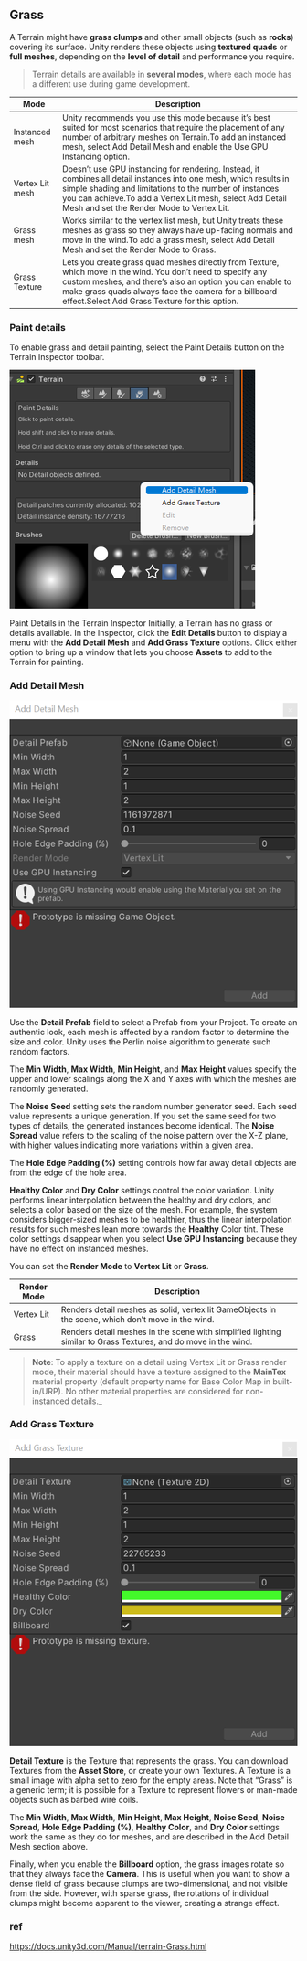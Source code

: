 ## Grass
A Terrain might have **grass clumps** and other small objects (such as **rocks**) covering its surface. Unity renders these objects using **textured quads** or **full meshes**, 
depending on the **level of detail** and performance you require.


> Terrain details are available in **several modes**, where each mode has a different use during game development.

| Mode | Description |
| --- | --- |
| Instanced mesh | Unity recommends you use this mode because it’s best suited for most scenarios that require the placement of any number of arbitrary meshes on Terrain.To add an instanced mesh, select Add Detail Mesh and enable the Use GPU Instancing option. |
| Vertex Lit mesh | Doesn’t use GPU instancing for rendering. Instead, it combines all detail instances into one mesh, which results in simple shading and limitations to the number of instances you can achieve.To add a Vertex Lit mesh, select Add Detail Mesh and set the Render Mode to Vertex Lit. |
| Grass mesh | Works similar to the vertex list mesh, but Unity treats these meshes as grass so they always have up-facing normals and move in the wind.To add a grass mesh, select Add Detail Mesh and set the Render Mode to Grass. |
| Grass Texture | Lets you create grass quad meshes directly from Texture, which move in the wind. You don’t need to specify any custom meshes, and there’s also an option you can enable to make grass quads always face the camera for a billboard effect.Select Add Grass Texture for this option. |


### Paint details
To enable grass and detail painting, select the Paint Details button on the Terrain Inspector
 toolbar.
 
![](./img/paint_details.png)

Paint Details in the Terrain Inspector
Initially, a Terrain has no grass or details available. In the Inspector, click the **Edit Details** button to display a menu with the **Add Detail Mesh** and **Add Grass Texture** options. Click either option to bring up a window that lets you choose **Assets** to add to the Terrain for painting.
 

### Add Detail Mesh

![](./img/TerrainDetailAddWindow.png)

Use the **Detail Prefab** field to select a Prefab from your Project. To create an authentic look, each mesh is affected by a random factor to determine the size and color. Unity uses the Perlin noise algorithm to generate such random factors.


The **Min Width**, **Max Width**, **Min Height**, and **Max Height** values specify the upper and lower scalings along the X and Y axes with which the meshes are randomly generated.

The **Noise Seed** setting sets the random number generator seed. Each seed value represents a unique generation. If you set the same seed for two types of details, the generated instances become identical. The **Noise Spread** value refers to the scaling of the noise pattern over the X-Z plane, with higher values indicating more variations within a given area.

The **Hole Edge Padding (%)** setting controls how far away detail objects are from the edge of the hole area. 

**Healthy Color** and **Dry Color** settings control the color variation. Unity performs linear interpolation between the healthy and dry colors, and selects a color based on the size of the mesh. For example, the system considers bigger-sized meshes to be healthier, thus the linear interpolation results for such meshes lean more towards the **Healthy** Color tint. These color settings disappear when you select **Use GPU Instancing** because they have no effect on instanced meshes.


You can set the **Render Mode** to **Vertex Lit** or **Grass**.

| Render Mode | Description |
| --- | --- |
| Vertex Lit | Renders detail meshes as solid, vertex lit GameObjects in the scene, which don’t move in the wind. |
| Grass | Renders detail meshes in the scene with simplified lighting similar to Grass Textures, and do move in the wind. |

> **Note**: To apply a texture on a detail using Vertex Lit or Grass render mode, their material should have a texture assigned to the **MainTex** material property (default property name for Base Color Map in built-in/URP). No other material properties are considered for non-instanced details._



### Add Grass Texture
![](./img/TerrainGrassAddWindow.png)

**Detail Texture** is the Texture that represents the grass. You can download Textures from the **Asset Store**, or create your own Textures. A Texture is a small image with alpha set to zero for the empty areas. Note that “Grass” is a generic term; it is possible for a Texture to represent flowers or man-made objects such as barbed wire coils.

The **Min Width**, **Max Width**, **Min Height**, **Max Height**, **Noise Seed**, **Noise Spread**, **Hole Edge Padding (%)**, **Healthy Color**, and **Dry Color** settings work the same as they do for meshes, and are described in the Add Detail Mesh section above.

Finally, when you enable the **Billboard** option, the grass images rotate so that they always face the **Camera**. This is useful when you want to show a dense field of grass because clumps are two-dimensional, and not visible from the side. However, with sparse grass, the rotations of individual clumps might become apparent to the viewer, creating a strange effect.


### ref 
https://docs.unity3d.com/Manual/terrain-Grass.html


